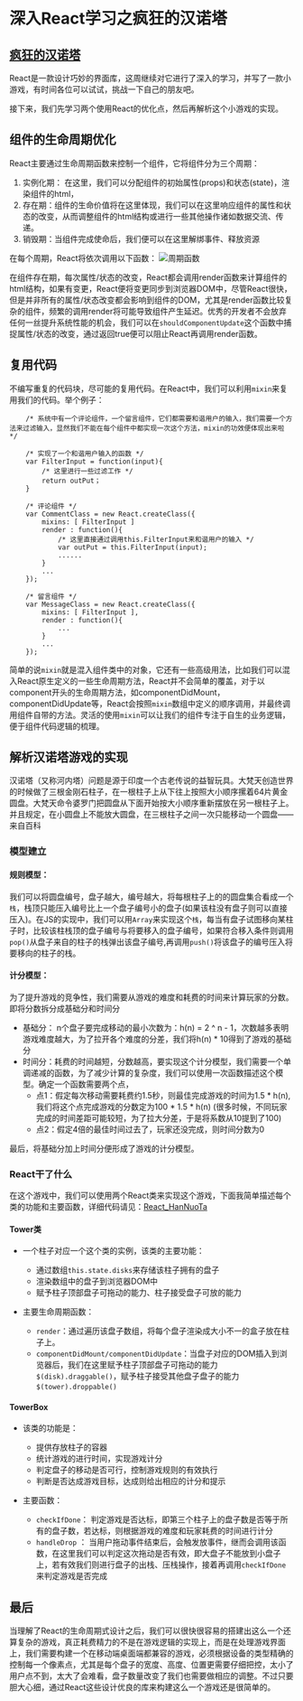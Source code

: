 # 深入React学习之疯狂的汉诺塔
## [疯狂的汉诺塔](http://www.xwlj.net/demo/react/react_hannuota/demo)
React是一款设计巧妙的界面库，这周继续对它进行了深入的学习，并写了一款小游戏，有时间各位可以试试，挑战一下自己的朋友吧。

接下来，我们先学习两个使用React的优化点，然后再解析这个小游戏的实现。

## 组件的生命周期优化

React主要通过生命周期函数来控制一个组件，它将组件分为三个周期：

1. 实例化期： 在这里，我们可以分配组件的初始属性(props)和状态(state)，渲染组件的html，
2. 存在期：组件的生命价值将在这里体现，我们可以在这里响应组件的属性和状态的改变，从而调整组件的html结构或进行一些其他操作诸如数据交流、传递。
3. 销毁期：当组件完成使命后，我们便可以在这里解绑事件、释放资源

在每个周期，React将依次调用以下函数：
![周期函数](https://img.alicdn.com/tps/TB1XcY5IVXXXXa8XXXXXXXXXXXX-952-622.png)

在组件存在期，每次属性/状态的改变，React都会调用render函数来计算组件的html结构，如果有变更，React便将变更同步到浏览器DOM中，尽管React很快，但是并非所有的属性/状态改变都会影响到组件的DOM，尤其是render函数比较复杂的组件，频繁的调用render将可能导致组件产生延迟。优秀的开发者不会放弃任何一丝提升系统性能的机会，我们可以在`shouldComponentUpdate`这个函数中捕捉属性/状态的改变，通过返回true便可以阻止React再调用render函数。

## 复用代码

不编写重复的代码块，尽可能的复用代码。在React中，我们可以利用`mixin`来复用我们的代码。举个例子：

```
	/* 系统中有一个评论组件，一个留言组件，它们都需要和谐用户的输入，我们需要一个方法来过滤输入，显然我们不能在每个组件中都实现一次这个方法，mixin的功效便体现出来啦 */

	/* 实现了一个和谐用户输入的函数 */
	var FilterInput = function(input){
		/* 这里进行一些过滤工作 */
		return outPut；
	}

	/* 评论组件 */
	var CommentClass = new React.createClass({
		mixins: [ FilterInput ]
		render : function(){
			/* 这里直接通过调用this.FilterInput来和谐用户的输入 */
			var outPut = this.FilterInput(input);
			......
		}
		...
	});

	/* 留言组件 */
	var MessageClass = new React.createClass({
		mixins: [ FilterInput ],
		render : function(){
			...
		}
		...
	});

```

简单的说`mixin`就是混入组件类中的对象，它还有一些高级用法，比如我们可以混入React原生定义的一些生命周期方法，React并不会简单的覆盖，对于以component开头的生命周期方法，如componentDidMount，componentDidUpdate等，React会按照`mixin`数组中定义的顺序调用，并最终调用组件自带的方法。灵活的使用`mixin`可以让我们的组件专注于自生的业务逻辑，便于组件代码逻辑的梳理。


## 解析汉诺塔游戏的实现

汉诺塔（又称河内塔）问题是源于印度一个古老传说的益智玩具。大梵天创造世界的时候做了三根金刚石柱子，在一根柱子上从下往上按照大小顺序摞着64片黄金圆盘。大梵天命令婆罗门把圆盘从下面开始按大小顺序重新摆放在另一根柱子上。并且规定，在小圆盘上不能放大圆盘，在三根柱子之间一次只能移动一个圆盘——来自百科


### 模型建立

#### 规则模型：

我们可以将圆盘编号，盘子越大，编号越大，将每根柱子上的的圆盘集合看成一个`栈`，栈顶只能压入编号比上一个盘子编号小的盘子(如果该柱没有盘子则可以直接压入)。在JS的实现中，我们可以用`Array`来实现这个`栈`，每当有盘子试图移向某柱子时，比较该柱栈顶的盘子编号与将要移入的盘子编号，如果符合移入条件则调用`pop()`从盘子来自的柱子的栈弹出该盘子编号,再调用`push()`将该盘子的编号压入将要移向的柱子的栈。

#### 计分模型：

为了提升游戏的竞争性，我们需要从游戏的难度和耗费的时间来计算玩家的分数。即将分数拆分成基础分和时间分

- 基础分： n个盘子要完成移动的最小次数为：h(n) = 2 ^ n - 1，次数越多表明游戏难度越大，为了拉开各个难度的分差，我们将h(n) * 10得到了游戏的基础分
- 时间分：耗费的时间越短，分数越高，要实现这个计分模型，我们需要一个单调递减的函数，为了减少计算的复杂度，我们可以使用一次函数描述这个模型。确定一个函数需要两个点，
	- 点1：假定每次移动需要耗费约1.5秒，则最佳完成游戏的时间为1.5 * h(n),我们将这个点完成游戏的分数定为100 * 1.5 * h(n) (很多时候，不同玩家完成的时间差距可能较短，为了拉大分差，于是将系数从10提到了100)
	- 点2：假定4倍的最佳时间过去了，玩家还没完成，则时间分数为0

最后，将基础分加上时间分便形成了游戏的计分模型。

### React干了什么

在这个游戏中，我们可以使用两个React类来实现这个游戏，下面我简单描述每个类的功能和主要函数，详细代码请见：[React_HanNuoTa](https://code.csdn.net/leohuangyi/react_hannuota)

#### Tower类

- 一个柱子对应一个这个类的实例，该类的主要功能：
	- 通过数组`this.state.disks`来存储该柱子拥有的盘子
	- 渲染数组中的盘子到浏览器DOM中
	- 赋予柱子顶部盘子可拖动的能力、柱子接受盘子可放的能力

- 主要生命周期函数：

	- `render`：通过遍历该盘子数组，将每个盘子渲染成大小不一的盒子放在柱子上。
	- `componentDidMount/componentDidUpdate`：当盘子对应的DOM插入到浏览器后，我们在这里赋予柱子顶部盘子可拖动的能力`$(disk).draggable()`，赋予柱子接受其他盘子盘子的能力`$(tower).droppable()`

#### TowerBox

- 该类的功能是：

	- 提供存放柱子的容器
	- 统计游戏的进行时间，实现游戏计分
	- 判定盘子的移动是否可行，控制游戏规则的有效执行
	- 判断是否达成游戏目标，达成则给出相应的计分和提示

- 主要函数：

	- `checkIfDone`： 判定游戏是否达标，即第三个柱子上的盘子数是否等于所有的盘子数，若达标，则根据游戏的难度和玩家耗费的时间进行计分
	- `handleDrop` ： 当用户拖动事件结束后，会触发放事件，继而会调用该函数，在这里我们可以判定这次拖动是否有效，即大盘子不能放到小盘子上，若有效我们则进行盘子的出栈、压栈操作，接着再调用`checkIfDone`来判定游戏是否完成

## 最后

当理解了React的生命周期式设计之后，我们可以很快很容易的搭建出这么一个还算复杂的游戏，真正耗费精力的不是在游戏逻辑的实现上，而是在处理游戏界面上，我们需要构建一个在移动端桌面端都兼容的游戏，必须根据设备的类型精确的控制每一个像素点，尤其是每个盘子的宽度、高度、位置更需要仔细把控，太小了用户点不到，太大了会难看，盘子数量改变了我们也需要做相应的调整。不过只要胆大心细，通过React这些设计优良的库来构建这么一个游戏还是很简单的。